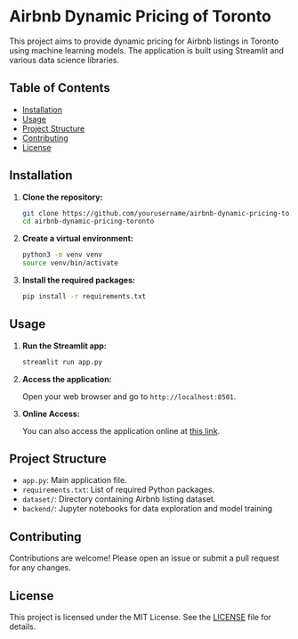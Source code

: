 # Airbnb Dynamic Pricing of Toronto

This project aims to provide dynamic pricing for Airbnb listings in Toronto using machine learning models. The application is built using Streamlit and various data science libraries.

## Table of Contents

- [Installation](#installation)
- [Usage](#usage)
- [Project Structure](#project-structure)
- [Contributing](#contributing)
- [License](#license)

## Installation

1. **Clone the repository:**

    ```sh
    git clone https://github.com/yourusername/airbnb-dynamic-pricing-toronto.git
    cd airbnb-dynamic-pricing-toronto
    ```

2. **Create a virtual environment:**

    ```sh
    python3 -m venv venv
    source venv/bin/activate
    ```

3. **Install the required packages:**

    ```sh
    pip install -r requirements.txt
    ```

## Usage

1. **Run the Streamlit app:**

    ```sh
    streamlit run app.py
    ```

2. **Access the application:**

    Open your web browser and go to `http://localhost:8501`.

3. **Online Access:**

    You can also access the application online at [this link](https://airbnbdyanmicpricingoftoronto-vmbeauzhxexrihabelyca2.streamlit.app/).

## Project Structure

- `app.py`: Main application file.
- `requirements.txt`: List of required Python packages.
- `dataset/`: Directory containing Airbnb listing dataset.
- `backend/`: Jupyter notebooks for data exploration and model training

## Contributing

Contributions are welcome! Please open an issue or submit a pull request for any changes.

## License

This project is licensed under the MIT License. See the [LICENSE](LICENSE) file for details.
